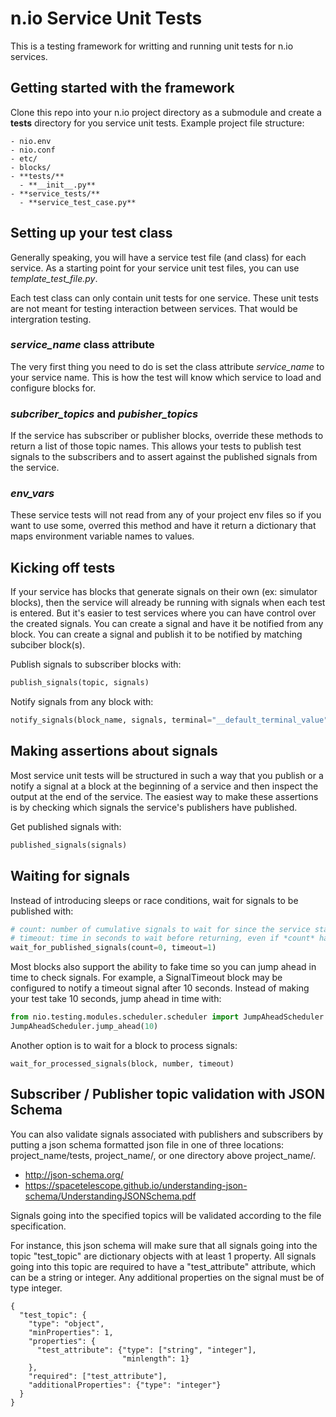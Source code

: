 # n.io Service Unit Tests

This is a testing framework for writting and running unit tests for n.io services.

## Getting started with the framework

Clone this repo into your n.io project directory as a submodule and create a **tests** directory for you service unit tests. Example project file structure:

```
- nio.env
- nio.conf
- etc/
- blocks/
- **tests/**
  - **__init__.py**
- **service_tests/**
  - **service_test_case.py**
```


## Setting up your test class

Generally speaking, you will have a service test file (and class) for each service. As a starting point for your service unit test files, you can use *template_test_file.py*.

Each test class can only contain unit tests for one service. These unit tests are not meant for testing interaction between services. That would be intergration testing.

### *service_name* class attribute

The very first thing you need to do is set the class attribute *service_name* to your service name. This is how the test will know which service to load and configure blocks for.

### *subcriber_topics* and *pubisher_topics*

If the service has subscriber or publisher blocks, override these methods to return a list of those topic names. This allows your tests to publish test signals to the subscribers and to assert against the published signals from the service.

### *env_vars*

These service tests will not read from any of your project env files so if you want to use some, overred this method and have it return a dictionary that maps environment variable names to values.

## Kicking off tests

If your service has blocks that generate signals on their own (ex: simulator blocks), then the service will already be running with signals when each test is entered. But it's easier to test services where you can have control over the created signals. You can create a signal and have it be notified from any block. You can create a signal and publish it to be notified by matching subciber block(s).

Publish signals to subscriber blocks with:

```python
publish_signals(topic, signals)
```

Notify signals from any block with:

```python
notify_signals(block_name, signals, terminal="__default_terminal_value")
```

## Making assertions about signals

Most service unit tests will be structured in such a way that you publish or a notify a signal at a block at the beginning of a service and then inspect the output at the end of the service. The easiest way to make these assertions is by checking which signals the service's publishers have published.

Get published signals with:

```python
published_signals(signals)
```

## Waiting for signals

Instead of introducing sleeps or race conditions, wait for signals to be published with:

```python
# count: number of cumulative signals to wait for since the service started
# timeout: time in seconds to wait before returning, even if *count* has not been reached
wait_for_published_signals(count=0, timeout=1)
```

Most blocks also support the ability to fake time so you can jump ahead in time to check signals. For example, a SignalTimeout block may be configured to notify a timeout signal after 10 seconds. Instead of making your test take 10 seconds, jump ahead in time with:

```python
from nio.testing.modules.scheduler.scheduler import JumpAheadScheduler
JumpAheadScheduler.jump_ahead(10)
```

Another option is to wait for a block to process signals:

```
wait_for_processed_signals(block, number, timeout)
```


## Subscriber / Publisher topic validation with JSON Schema

You can also validate signals associated with publishers and subscribers by putting
a json schema formatted json file in one of three locations: project_name/tests, project_name/, or one directory above project_name/.

-  http://json-schema.org/
-  https://spacetelescope.github.io/understanding-json-schema/UnderstandingJSONSchema.pdf

Signals going into the specified topics will be validated according to the file specification.
 
For instance, this json schema will make sure that all signals going into the topic "test_topic"
are dictionary objects with at least 1 property. All signals going into this topic are
required to have a "test_attribute" attribute, which can be a string or integer.
Any additional properties on the signal must be of type integer.


```
{
  "test_topic": {
    "type": "object",
    "minProperties": 1,
    "properties": {
      "test_attribute": {"type": ["string", "integer"],
                         "minlength": 1}
    },
    "required": ["test_attribute"],
    "additionalProperties": {"type": "integer"}
  }
}
```